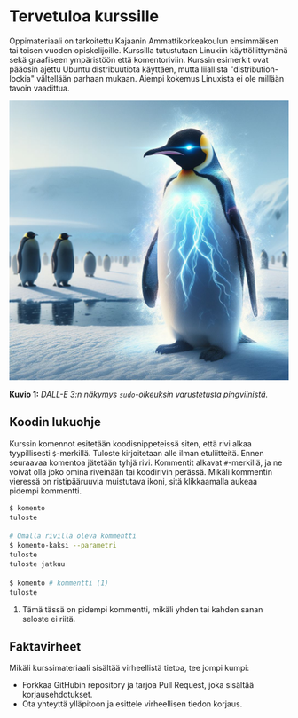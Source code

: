 # Tervetuloa kurssille

Oppimateriaali on tarkoitettu Kajaanin Ammattikorkeakoulun ensimmäisen tai toisen vuoden opiskelijoille. Kurssilla tutustutaan Linuxiin käyttöliittymänä sekä graafiseen ympäristöön että komentoriviin. Kurssin esimerkit ovat pääosin ajettu Ubuntu distribuutiota käyttäen, mutta liiallista "distribution-lockia" vältellään parhaan mukaan. Aiempi kokemus Linuxista ei ole millään tavoin vaadittua.

![Superhero penguin](images/dalle-sudo-penguin.jpg)

**Kuvio 1:** *DALL-E 3:n näkymys `sudo`-oikeuksin varustetusta pingviinistä.*

## Koodin lukuohje

Kurssin komennot esitetään koodisnippeteissä siten, että rivi alkaa tyypillisesti `$`-merkillä. Tuloste kirjoitetaan alle ilman etuliitteitä. Ennen seuraavaa komentoa jätetään tyhjä rivi. Kommentit alkavat `#`-merkillä, ja ne voivat olla joko omina riveinään tai koodirivin perässä. Mikäli kommentin vieressä on ristipääruuvia muistutava ikoni, sitä klikkaamalla aukeaa pidempi kommentti.

```bash title="Bash"
$ komento
tuloste

# Omalla rivillä oleva kommentti
$ komento-kaksi --parametri
tuloste
tuloste jatkuu

$ komento # kommentti (1)
tuloste
```

1. Tämä tässä on pidempi kommentti, mikäli yhden tai kahden sanan seloste ei riitä.



## Faktavirheet

Mikäli kurssimateriaali sisältää virheellistä tietoa, tee jompi kumpi:

* Forkkaa GitHubin repository ja tarjoa Pull Request, joka sisältää korjausehdotukset.
* Ota yhteyttä ylläpitoon ja esittele virheellisen tiedon korjaus.